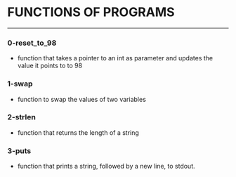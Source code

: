 
# FUNCTIONS OF PROGRAMS
---

### 0-reset_to_98
- function that takes a pointer to an int as parameter and updates the value it points to to 98

### 1-swap
- function to swap the values of two variables

### 2-strlen
- function that returns the length of a string

### 3-puts
- function that prints a string, followed by a new line, to stdout.
